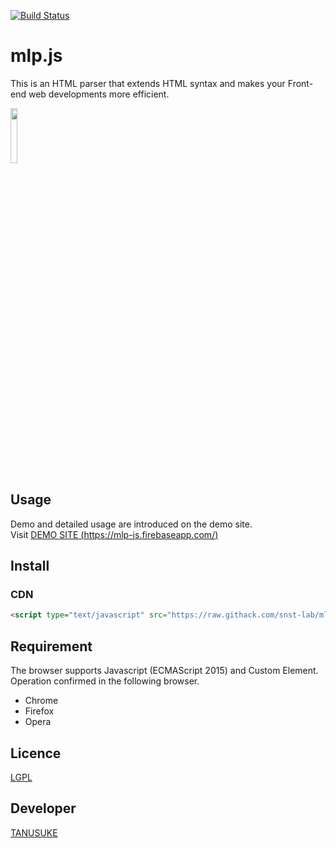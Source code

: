 [![Build Status](https://travis-ci.org/snst-lab/mlp.js.svg?branch=master)](https://travis-ci.org/snst-lab/mlp.js) 

mlp.js
====
This is an HTML parser that extends HTML syntax and makes your Front-end web developments more efficient.  
 
<a href="https://mlp-js.firebaseapp.com/"><img src="https://snst-lab.github.io/mlp.js/public/img/melonpan.gif" width="15%"></a>

## Usage
Demo and detailed usage are introduced on the demo site.  
Visit [DEMO SITE (https://mlp-js.firebaseapp.com/)](https://mlp-js.firebaseapp.com/) 
 

## Install
### CDN
```html
<script type="text/javascript" src="https://raw.githack.com/snst-lab/mlp.js/master/public/dist/mlp.js"></script>
```
 

## Requirement
The browser supports Javascript (ECMAScript 2015) and Custom Element. 
Operation confirmed in the following browser.
- Chrome
- Firefox
- Opera
 

## Licence
[LGPL](https://www.gnu.org/licenses/lgpl-3.0.html) 


## Developer
[TANUSUKE](https://pragma-curry.com/)  


